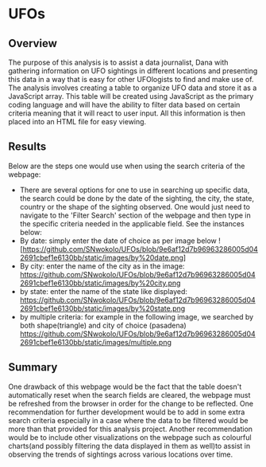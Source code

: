 # UFOs
## Overview
The purpose of this analysis is to assist a data journalist, Dana with gathering information on UFO sightings in different locations and presenting this data in a way that is easy for other UFOlogists to find and make use of. The analysis involves creating a table to organize UFO data and store it as a JavaScript array. This table will be created using JavaScript as the primary coding language and will have the ability to filter data based on certain criteria meaning that it will react to user input. All this information is then placed into an HTML file for easy viewing.

## Results
Below are the steps one would use when using the search criteria of the webpage:
- There are several options for one to use in searching up specific data, the search could be done by the date of the sighting, the city, the state, country or the shape of the sighting observed. One would just need to navigate to the 'Filter Search' section of the webpage and then type in the specific criteria needed in the applicable field. See the instances below:
- By date: simply enter the date of choice as per image below 
![https://github.com/SNwokolo/UFOs/blob/9e6af12d7b96963286005d042691cbef1e6130bb/static/images/by%20date.png]
- By city: enter the name of the city as in the image:
https://github.com/SNwokolo/UFOs/blob/9e6af12d7b96963286005d042691cbef1e6130bb/static/images/by%20city.png
- by state: enter the name of the state like displayed:
https://github.com/SNwokolo/UFOs/blob/9e6af12d7b96963286005d042691cbef1e6130bb/static/images/by%20state.png
- by multiple criteria: for example in the following image, we searched by both shape(triangle) and city of choice (pasadena)
https://github.com/SNwokolo/UFOs/blob/9e6af12d7b96963286005d042691cbef1e6130bb/static/images/multiple.png

## Summary
One drawback of this webpage would be the fact that the table doesn't automatically reset when the search fields are cleared, the webpage must be refreshed from the browser in order for the change to be reflected.
One recommendation for further development would be to add in some extra search criteria especially in a case where the data to be filtered would be more than that provided for this analysis project. Another recommendation would be to include other visualizations on the webpage such as colourful charts(and possibly filtering the data displayed in them as well)to assist in observing the trends of sightings across various locations over time.
